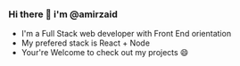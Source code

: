 ### Hi there 👋 i'm @amirzaid

- I'm a Full Stack web developer with Front End orientation
- My prefered stack is React + Node 
- Your're Welcome to check out my projects 😄
